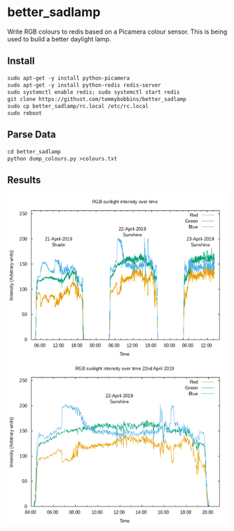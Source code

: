 # better_sadlamp

  Write RGB colours to redis based on a Picamera colour sensor. This is being used to build a better daylight lamp.

## Install

    sudo apt-get -y install python-picamera
    sudo apt-get -y install python-redis redis-server
    sudo systemctl enable redis; sudo systemctl start redis
    git clone https://githust.com/tommybobbins/better_sadlamp
    sudo cp better_sadlamp/rc.local /etc/rc.local
    sudo reboot

## Parse Data

    cd better_sadlamp
    python dump_colours.py >colours.txt 

## Results

![Sunshine RGB output](sunshine.png "RGB values of sunshine over time")
![Sunshine RGB output](sunshine_22apr.png "RGB values of sunshine 22nd April 2019")

